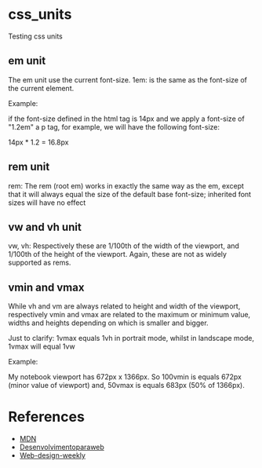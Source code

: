 # css_units
Testing css units


## em unit
The em unit use the current font-size. 
1em: is the same as the font-size of the current element.

Example:

if the font-size defined in the html tag is 14px and we apply a font-size of "1.2em" a p tag, for example, we will have the following font-size:

14px * 1.2 = 16.8px

## rem unit
rem: The rem (root em) works in exactly the same way as the em, except that it will always equal the size of the default base font-size; inherited font sizes will have no effect

## vw and vh unit
vw, vh: Respectively these are 1/100th of the width of the viewport, and 1/100th of the height of the viewport. Again, these are not as widely supported as rems.

## vmin and vmax 
While vh and vm are always related to height and width of the viewport, respectively vmin and vmax are related to the maximum or minimum value, widths and heights depending on which is smaller and bigger.

Just to clarify: 1vmax equals 1vh in portrait mode, whilst in landscape mode, 1vmax will equal 1vw

Example:

My notebook viewport has 672px x 1366px. So 100vmin is equals 672px (minor value of viewport) and, 50vmax is equals 683px (50% of 1366px).


# References

- [MDN](https://developer.mozilla.org/en-US/docs/Learn/CSS/Introduction_to_CSS/Values_and_units)
- [Desenvolvimentoparaweb](http://desenvolvimentoparaweb.com/css/unidades-css-rem-vh-vw-vmin-vmax-ex-ch/)
- [Web-design-weekly](https://web-design-weekly.com/2014/11/18/viewport-units-vw-vh-vmin-vmax/)